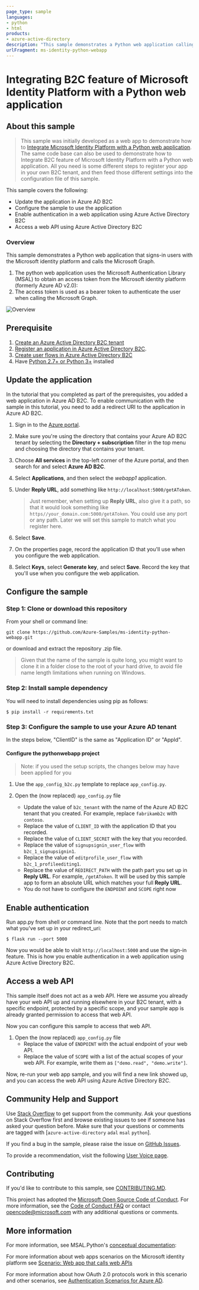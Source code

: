 ```yaml
---
page_type: sample
languages:
- python
- html
products:
- azure-active-directory
description: "This sample demonstrates a Python web application calling a Microsoft Graph that is secured using Azure Active Directory."
urlFragment: ms-identity-python-webapp
---
```

# Integrating B2C feature of Microsoft Identity Platform with a Python web application

## About this sample

> This sample was initially developed as a web app to demonstrate how to
> [Integrate Microsoft Identity Platform with a Python web application](https://github.com/Azure-Samples/ms-identity-python-webapp/blob/master/README.md).
> The same code base can also be used to demonstrate how to
> Integrate B2C feature of Microsoft Identity Platform with a Python web application.
> All you need is some different steps to register your app in your own B2C tenant,
> and then feed those different settings into the configuration file of this sample.

This sample covers the following:

* Update the application in Azure AD B2C
* Configure the sample to use the application
* Enable authentication in a web application using Azure Active Directory B2C
* Access a web API using Azure Active Directory B2C


### Overview

This sample demonstrates a Python web application that signs-in users with the Microsoft identity platform and calls the Microsoft Graph.

1. The python web application uses the Microsoft Authentication Library (MSAL) to obtain an access token from the Microsoft identity platform (formerly Azure AD v2.0):
2. The access token is used as a bearer token to authenticate the user when calling the Microsoft Graph.

![Overview](./ReadmeFiles/topology.png)


## Prerequisite

1. [Create an Azure Active Directory B2C tenant](https://docs.microsoft.com/en-us/azure/active-directory-b2c/tutorial-create-tenant)
1. [Register an application in Azure Active Directory B2C](https://docs.microsoft.com/en-us/azure/active-directory-b2c/tutorial-register-applications).
1. [Create user flows in Azure Active Directory B2C](https://docs.microsoft.com/en-us/azure/active-directory-b2c/tutorial-create-user-flows)
1. Have [Python 2.7+ or Python 3+](https://www.python.org/downloads/) installed


## Update the application

In the tutorial that you completed as part of the prerequisites, you added a web application in Azure AD B2C.
To enable communication with the sample in this tutorial, you need to add a redirect URI to the application in Azure AD B2C.

1. Sign in to the [Azure portal](https://portal.azure.com/).
1. Make sure you're using the directory that contains your Azure AD B2C tenant by selecting the **Directory + subscription** filter in the top menu and choosing the directory that contains your tenant.
1. Choose **All services** in the top-left corner of the Azure portal, and then search for and select **Azure AD B2C**.
1. Select **Applications**, and then select the *webapp1* application.
1. Under **Reply URL**, add something like `http://localhost:5000/getAToken`.

   > Just remember, when setting up **Reply URL**, also give it a path,
   > so that it would look something like `https//your_domain.com:5000/getAToken`.
   > You could use any port or any path.
   > Later we will set this sample to match what you register here.

1. Select **Save**.
1. On the properties page, record the application ID that you'll use when you configure the web application.
1. Select **Keys**, select **Generate key**, and select **Save**. Record the key that you'll use when you configure the web application.


## Configure the sample

### Step 1:  Clone or download this repository

From your shell or command line:

```Shell
git clone https://github.com/Azure-Samples/ms-identity-python-webapp.git
```

or download and extract the repository .zip file.

> Given that the name of the sample is quite long, you might want to clone it in a folder close to the root of your hard drive, to avoid file name length limitations when running on Windows.


### Step 2:  Install sample dependency

You will need to install dependencies using pip as follows:

```Shell
$ pip install -r requirements.txt
```

### Step 3:  Configure the sample to use your Azure AD tenant

In the steps below, "ClientID" is the same as "Application ID" or "AppId".

#### Configure the pythonwebapp project

> Note: if you used the setup scripts, the changes below may have been applied for you

1. Use the `app_config_b2c.py` template to replace `app_config.py`.
1. Open the (now replaced) `app_config.py` file

   * Update the value of `b2c_tenant` with the name of the Azure AD B2C tenant that you created.
     For example, replace `fabrikamb2c` with `contoso`.
   * Replace the value of `CLIENT_ID` with the application ID that you recorded.
   * Replace the value of `CLIENT_SECRET` with the key that you recorded.
   * Replace the value of `signupsignin_user_flow` with `b2c_1_signupsignin1`.
   * Replace the value of `editprofile_user_flow` with `b2c_1_profileediting1`.
   * Replace the value of `REDIRECT_PATH` with the path part you set up in **Reply URL**.
     For example, `/getAToken`. It will be used by this sample app to form
     an absolute URL which matches your full **Reply URL**.
   * You do not have to configure the `ENDPOINT` and `SCOPE` right now


## Enable authentication

Run app.py from shell or command line. Note that the port needs to match what you've set up in your redirect_uri:
```Shell
$ flask run --port 5000
```

Now you would be able to visit `http://localhost:5000` and use the sign-in feature.
This is how you enable authentication in a web application using Azure Active Directory B2C.


## Access a web API

This sample itself does not act as a web API.
Here we assume you already have your web API up and running elsewhere in your B2C tenant,
with a specific endpoint, protected by a specific scope,
and your sample app is already granted permission to access that web API.

Now you can configure this sample to access that web API.

1. Open the (now replaced) `app_config.py` file
   * Replace the value of `ENDPOINT` with the actual endpoint of your web API.
   * Replace the value of `SCOPE` with a list of the actual scopes of your web API.
     For example, write them as `["demo.read", "demo.write"]`.

Now, re-run your web app sample, and you will find a new link showed up,
and you can access the web API using Azure Active Directory B2C.


## Community Help and Support

Use [Stack Overflow](http://stackoverflow.com/questions/tagged/msal) to get support from the community.
Ask your questions on Stack Overflow first and browse existing issues to see if someone has asked your question before.
Make sure that your questions or comments are tagged with [`azure-active-directory` `adal` `msal` `python`].

If you find a bug in the sample, please raise the issue on [GitHub Issues](../../issues).

To provide a recommendation, visit the following [User Voice page](https://feedback.azure.com/forums/169401-azure-active-directory).

## Contributing

If you'd like to contribute to this sample, see [CONTRIBUTING.MD](/CONTRIBUTING.md).

This project has adopted the [Microsoft Open Source Code of Conduct](https://opensource.microsoft.com/codeofconduct/). For more information, see the [Code of Conduct FAQ](https://opensource.microsoft.com/codeofconduct/faq/) or contact [opencode@microsoft.com](mailto:opencode@microsoft.com) with any additional questions or comments.

## More information

For more information, see MSAL.Python's [conceptual documentation]("https://github.com/AzureAD/microsoft-authentication-library-for-python/wiki"):


For more information about web apps scenarios on the Microsoft identity platform see [Scenario: Web app that calls web APIs](https://docs.microsoft.com/en-us/azure/active-directory/develop/scenario-web-app-call-api-overview)

For more information about how OAuth 2.0 protocols work in this scenario and other scenarios, see [Authentication Scenarios for Azure AD](http://go.microsoft.com/fwlink/?LinkId=394414).

